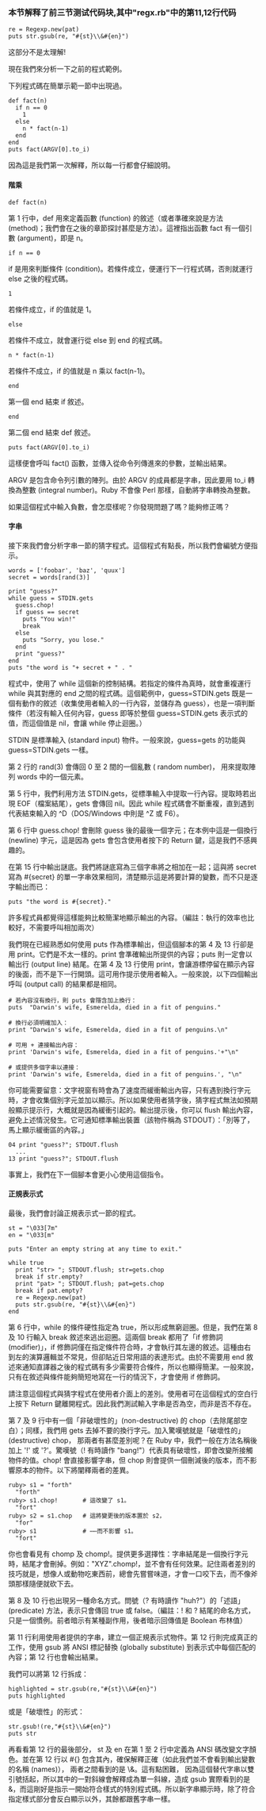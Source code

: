 ### 本节解释了前三节测试代码块,其中"regx.rb"中的第11,12行代码

    re = Regexp.new(pat)
    puts str.gsub(re, "#{st}\\&#{en}")

这部分不是太理解!

現在我們來分析一下之前的程式範例。

下列程式碼在簡單示範一節中出現過。

    def fact(n)
      if n == 0
        1
      else
        n * fact(n-1)
      end
    end
    puts fact(ARGV[0].to_i)

因為這是我們第一次解釋，所以每一行都會仔細說明。

#### 階乘

    def fact(n)

第 1 行中，def 用來定義函數 (function) 的敘述（或者準確來說是方法 (method)；我們會在之後的章節探討甚麼是方法）。這裡指出函數 fact 有一個引數 (argument)，即是 n。

    if n == 0

if 是用來判斷條件 (condition)。若條件成立，便運行下一行程式碼，否則就運行 else 之後的程式碼。

    1

若條件成立，if 的值就是 1。

    else

若條件不成立，就會運行從 else 到 end 的程式碼。

    n * fact(n-1)

若條件不成立，if 的值就是 n 乘以 fact(n-1)。

    end

第一個 end 結束 if 敘述。

    end

第二個 end 結束 def 敘述。

    puts fact(ARGV[0].to_i)

這樣便會呼叫 fact() 函數，並傳入從命令列傳進來的參數，並輸出結果。

ARGV 是包含命令列引數的陣列。由於 ARGV 的成員都是字串，因此要用 to_i 轉換為整數 (integral number)。Ruby 不會像 Perl 那樣，自動將字串轉換為整數。

如果這個程式中輸入負數，會怎麼樣呢？你發現問題了嗎？能夠修正嗎？

#### 字串

接下來我們會分析字串一節的猜字程式。這個程式有點長，所以我們會編號方便指示。

    words = ['foobar', 'baz', 'quux']
    secret = words[rand(3)]
    
    print "guess?"
    while guess = STDIN.gets
      guess.chop!
      if guess == secret
        puts "You win!"
        break
      else
        puts "Sorry, you lose."
      end
      print "guess?"
    end
    puts "the word is "+ secret + " . "

程式中，使用了 while 這個新的控制結構。若指定的條件為真時，就會重複運行 while 與其對應的 end 之間的程式碼。這個範例中，guess=STDIN.gets 既是一個有動作的敘述（收集使用者輸入的一行內容，並儲存為 guess），也是一項判斷條件（若沒有輸入任何內容，guess 即等於整個 guess=STDIN.gets 表示式的值，而這個值是 nil，會讓 while 停止迴圈。）

STDIN 是標準輸入 (standard input) 物件。一般來說，guess=gets 的功能與 guess=STDIN.gets 一樣。

第 2 行的 rand(3) 會傳回 0 至 2 間的一個亂數 ( random number)， 用來提取陣列 words 中的一個元素。

第 5 行中，我們利用方法 STDIN.gets，從標準輸入中提取一行內容。提取時若出現 EOF（檔案結尾），gets 會傳回 nil。因此 while 程式碼會不斷重複，直到遇到代表結束輸入的 ^D（DOS/Windows 中則是 ^Z 或 F6）。

第 6 行中 guess.chop! 會刪除 guess 後的最後一個字元；在本例中這是一個換行 (newline) 字元，這是因為 gets 會包含使用者按下的 Return 鍵，這是我們不感興趣的。

在第 15 行中輸出謎底。我們將謎底寫為三個字串將之相加在一起；這與將 secret 寫為 #{secret} 的單一字串效果相同，清楚顯示這是將要計算的變數，而不只是逐字輸出而已：

    puts "the word is #{secret}."

許多程式員都覺得這樣能夠比較簡潔地顯示輸出的內容。（編註：執行的效率也比較好，不需要呼叫相加兩次）

我們現在已經熟悉如何使用 puts 作為標準輸出，但這個腳本的第 4 及 13 行卻是用 print。它們是不太一樣的。print 會準確輸出所提供的內容；puts 則一定會以輸出行 (output line) 結尾。在第 4 及 13 行使用 print，會讓游標停留在顯示內容的後面，而不是下一行開頭。這可用作提示使用者輸入。一般來說，以下四個輸出呼叫 (output call) 的結果都是相同。

    # 若內容沒有換行，則 puts 會隱含加上換行：
    puts  "Darwin's wife, Esmerelda, died in a fit of penguins."

    # 換行必須明確加入：
    print "Darwin's wife, Esmerelda, died in a fit of penguins.\n"

    # 可用 + 連接輸出內容：
    print 'Darwin's wife, Esmerelda, died in a fit of penguins.'+"\n"

    # 或提供多個字串以連接：
    print 'Darwin's wife, Esmerelda, died in a fit of penguins.', "\n"

你可能需要留意：文字視窗有時會為了速度而緩衝輸出內容，只有遇到換行字元時，才會收集個別字元並加以顯示。所以如果使用者猜字後，猜字程式無法如預期般顯示提示行，大概就是因為緩衝引起的。輸出提示後，你可以 flush 輸出內容，避免上述情況發生。它可通知標準輸出裝置（該物件稱為 STDOUT）：「別等了，馬上顯示緩衝區的內容。」

    04 print "guess?"; STDOUT.flush
      ...
    13 print "guess?"; STDOUT.flush

事實上，我們在下一個腳本會更小心使用這個指令。

#### 正規表示式
最後，我們會討論正規表示式一節的程式。

    st = "\033[7m"
    en = "\033[m"
    
    puts "Enter an empty string at any time to exit."
    
    while true
      print "str> "; STDOUT.flush; str=gets.chop
      break if str.empty?
      print "pat> "; STDOUT.flush; pat=gets.chop
      break if pat.empty?
      re = Regexp.new(pat)
      puts str.gsub(re, "#{st}\\&#{en}")
    end

第 6 行中，while 的條件硬性指定為 true，所以形成無窮迴圈。但是，我們在第 8 及 10 行輸入 break 敘述來逃出迴圈。這兩個 break 都用了「if 修飾詞 (modifier)」，if 修飾詞僅在指定條件符合時，才會執行其左邊的敘述。這種由右到左的演算邏輯並不常見，但卻貼近日常用語的表達形式。由於不需要用 end 敘述來通知直譯器之後的程式碼有多少需要符合條件，所以也顯得簡潔。一般來說，只有在敘述與條件能夠簡短地寫在一行的情況下，才會使用 if 修飾詞。

請注意這個程式與猜字程式在使用者介面上的差別。使用者可在這個程式的空白行上按下 Return 鍵離開程式。因此我們測試輸入字串是否為空，而非是否不存在。

第 7 及 9 行中有一個「非破壞性的」(non-destructive) 的 chop（去除尾部空白）；同樣，我們用 gets 去掉不要的換行字元。加入驚嘆號就是「破壞性的」(destructive) chop， 那兩者有甚麼差別呢？在 Ruby 中，我們一般在方法名稱後加上 '!' 或 '?'。驚嘆號（! 有時讀作 "bang!"）代表具有破壞性，即會改變所接觸物件的值。chop! 會直接影響字串，但 chop 則會提供一個刪減後的版本，而不影響原本的物件。以下將闡釋兩者的差異。

    ruby> s1 = "forth"
      "forth"
    ruby> s1.chop!       # 這改變了 s1。
      "fort"
    ruby> s2 = s1.chop   # 這將變更後的版本置於 s2，
      "for"
    ruby> s1             # ⋯⋯而不影響 s1。
      "fort"

你也會看見有 chomp 及 chomp!。提供更多選擇性：字串結尾是一個換行字元時，結尾才會刪掉。例如："XYZ".chomp!，並不會有任何效果。記住兩者差別的技巧就是，想像人或動物吃東西前，總會先嘗嘗味道，才會一口咬下去，而不像斧頭那樣隨便就砍下去。

第 8 及 10 行也出現另一種命名方式。問號（? 有時讀作 "huh?"）的「述語」(predicate) 方法，表示只會傳回 true 或 false。（編註：! 和 ? 結尾的命名方式，只是一個慣例。前者暗示有某種副作用，後者暗示回傳值是 Boolean 布林值）

第 11 行利用使用者提供的字串，建立一個正規表示式物件。第 12 行則完成真正的工作，使用 gsub 將 ANSI 標記替換 (globally substitute) 到表示式中每個匹配的內容；第 12 行也會輸出結果。

我們可以將第 12 行拆成：

    highlighted = str.gsub(re,"#{st}\\&#{en}")
    puts highlighted

或是「破壞性」的形式：

    str.gsub!(re,"#{st}\\&#{en}")
    puts str

再看看第 12 行的最後部分， st 及 en 在第 1 至 2 行中定義為 ANSI 碼改變文字顏色。並在第 12 行以 #{} 包含其內，確保解釋正確（如此我們並不會看到輸出變數的名稱 (names)）， 兩者之間看到的是 \\&。這有點困難， 因為這個替代字串以雙引號括起，所以其中的一對斜線會解釋成為單一斜線，造成 gsub 實際看到的是 \&，而這剛好是指示一開始符合樣式的特別程式碼。所以新字串顯示時，除了符合指定樣式部分會反白顯示以外，其餘都跟舊字串一樣。





